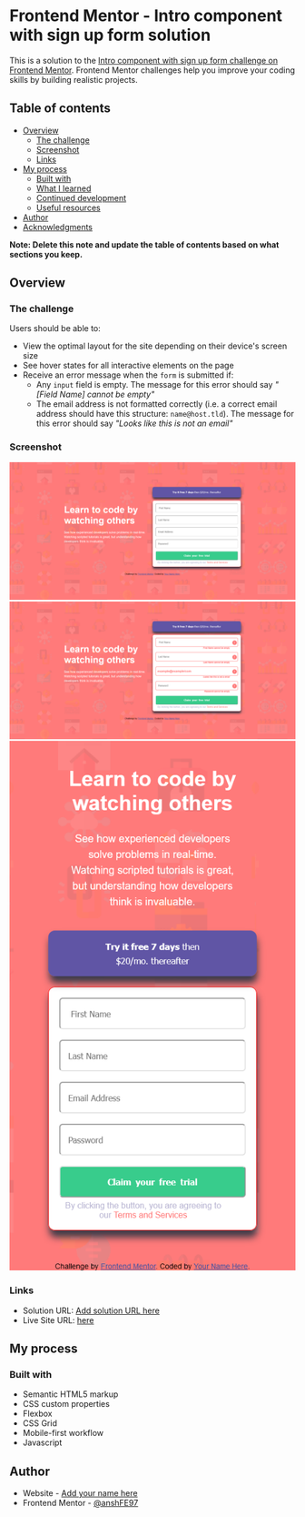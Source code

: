 # Frontend Mentor - Intro component with sign up form solution

This is a solution to the [Intro component with sign up form challenge on Frontend Mentor](https://www.frontendmentor.io/challenges/intro-component-with-signup-form-5cf91bd49edda32581d28fd1). Frontend Mentor challenges help you improve your coding skills by building realistic projects. 

## Table of contents

- [Overview](#overview)
  - [The challenge](#the-challenge)
  - [Screenshot](#screenshot)
  - [Links](#links)
- [My process](#my-process)
  - [Built with](#built-with)
  - [What I learned](#what-i-learned)
  - [Continued development](#continued-development)
  - [Useful resources](#useful-resources)
- [Author](#author)
- [Acknowledgments](#acknowledgments)

**Note: Delete this note and update the table of contents based on what sections you keep.**

## Overview

### The challenge

Users should be able to:

- View the optimal layout for the site depending on their device's screen size
- See hover states for all interactive elements on the page
- Receive an error message when the `form` is submitted if:
  - Any `input` field is empty. The message for this error should say *"[Field Name] cannot be empty"*
  - The email address is not formatted correctly (i.e. a correct email address should have this structure: `name@host.tld`). The message for this error should say *"Looks like this is not an email"*

### Screenshot

![Desktop](./Screenshot/desktop-normal.png)
![Desktop2](./Screenshot/desktop-errors.png)
![Mobile](./Screenshot/mobile.png)



### Links

- Solution URL: [Add solution URL here](https://your-solution-url.com)
- Live Site URL: [here](https://glowing-muffin-e76356.netlify.app/)

## My process

### Built with

- Semantic HTML5 markup
- CSS custom properties
- Flexbox
- CSS Grid
- Mobile-first workflow
- Javascript



## Author

- Website - [Add your name here](https://www.your-site.com)
- Frontend Mentor - [@anshFE97](https://www.frontendmentor.io/profile/anshFE97)

